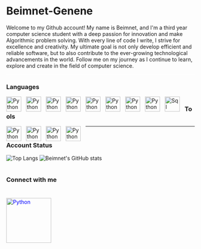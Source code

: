 # Beimnet-Genene
Welcome to my Github account! My name is Beimnet, and I'm a third year computer science student with a deep passion for innovation and make Algorithmic
problem solving. With every line of code I write, I strive for excellence and creativity. My ultimate goal is not only develop efficient
and reliable software, but to also contribute to the ever-growing technological advancements in the world. Follow me on my journey as I continue
to learn, explore and create in the field of computer science.

<hr style="background-color: white;"/>
<h3>Languages</h3>
<img align="left" alt="Python" width="40px" style="padding-right:10px;" src="https://cdn.jsdelivr.net/gh/devicons/devicon/icons/python/python-original.svg" />
<img align="left" alt="Python" width="40px" style="padding-right:10px;" src="https://cdn.jsdelivr.net/gh/devicons/devicon/icons/java/java-original.svg" />
<img align="left" alt="Python" width="40px" style="padding-right:10px;" src="https://cdn.jsdelivr.net/gh/devicons/devicon/icons/javascript/javascript-original.svg" />
 <img align="left" alt="Python" width="40px" style="padding-right:10px;" src="https://cdn.jsdelivr.net/gh/devicons/devicon/icons/cplusplus/cplusplus-original.svg" />
<img align="left" alt="Python" width="40px" style="padding-right:10px;" src="https://cdn.jsdelivr.net/gh/devicons/devicon/icons/html5/html5-original.svg" />
<img align="left" alt="Python" width="40px" style="padding-right:10px;" img src="https://cdn.jsdelivr.net/gh/devicons/devicon/icons/css3/css3-original.svg" />
<img align="left" alt="Python" width="40px" style="padding-right:10px;" img src="https://cdn.jsdelivr.net/gh/devicons/devicon/icons/bootstrap/bootstrap-original.svg" />
<img align="left" alt="Python" width="40px" style="padding-right:10px;" src="https://encrypted-tbn0.gstatic.com/images?q=tbn:ANd9GcSbrUInra9w4TJB3LQmXY6JrBQ0Mgnc-Pkwfz8o7ahRhg&s"/>
<img align="left" alt="Sql" width="40px" style="padding-right:10px;" src="https://cdn.jsdelivr.net/gh/devicons/devicon/icons/mysql/mysql-original-wordmark.svg" />







#
#
<h3>Tools</h3>
<img align="left" alt="Python" width="40px" style="padding-right:10px;" src="https://cdn.jsdelivr.net/gh/devicons/devicon/icons/pycharm/pycharm-original.svg" />
<img align="left" alt="Python" width="40px" style="padding-right:10px;" src="https://cdn.jsdelivr.net/gh/devicons/devicon/icons/vscode/vscode-original.svg" />
<img align="left" alt="Python" width="40px" style="padding-right:10px;" src="https://cdn.jsdelivr.net/gh/devicons/devicon/icons/devicon/devicon-original.svg" />
<img align="left" alt="Python" width="40px" style="padding-right:10px;" src="https://cdn.jsdelivr.net/gh/devicons/devicon/icons/ubuntu/ubuntu-plain.svg" />







<hr style="height:1px;"/>





#
<h3>Account Status</h3>




![Top Langs](https://github-readme-stats.vercel.app/api/top-langs/?username=Beimnet27&theme=midnight-purple)
![Beimnet's GitHub stats](https://github-readme-stats.vercel.app/api?username=Beimnet27&show_icons=true&theme=midnight-purple)



#
<h3>Connect with me</h3>


#

<a link href="https://www.linkedin.com/in/beimnet-genene-178155225"><img align="left" alt="Python" width="120px" style="padding-right:10px; color:blue;" src="https://cdn.jsdelivr.net/gh/devicons/devicon/icons/linkedin/linkedin-original-wordmark.svg" /></a>

